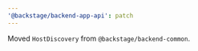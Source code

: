 ```yaml
---
'@backstage/backend-app-api': patch
---
```


Moved `HostDiscovery` from `@backstage/backend-common`.
